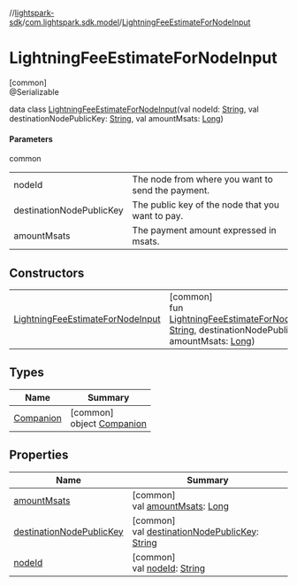//[lightspark-sdk](../../../index.md)/[com.lightspark.sdk.model](../index.md)/[LightningFeeEstimateForNodeInput](index.md)

# LightningFeeEstimateForNodeInput

[common]\
@Serializable

data class [LightningFeeEstimateForNodeInput](index.md)(val nodeId: [String](https://kotlinlang.org/api/latest/jvm/stdlib/kotlin/-string/index.html), val destinationNodePublicKey: [String](https://kotlinlang.org/api/latest/jvm/stdlib/kotlin/-string/index.html), val amountMsats: [Long](https://kotlinlang.org/api/latest/jvm/stdlib/kotlin/-long/index.html))

#### Parameters

common

| | |
|---|---|
| nodeId | The node from where you want to send the payment. |
| destinationNodePublicKey | The public key of the node that you want to pay. |
| amountMsats | The payment amount expressed in msats. |

## Constructors

| | |
|---|---|
| [LightningFeeEstimateForNodeInput](-lightning-fee-estimate-for-node-input.md) | [common]<br>fun [LightningFeeEstimateForNodeInput](-lightning-fee-estimate-for-node-input.md)(nodeId: [String](https://kotlinlang.org/api/latest/jvm/stdlib/kotlin/-string/index.html), destinationNodePublicKey: [String](https://kotlinlang.org/api/latest/jvm/stdlib/kotlin/-string/index.html), amountMsats: [Long](https://kotlinlang.org/api/latest/jvm/stdlib/kotlin/-long/index.html)) |

## Types

| Name | Summary |
|---|---|
| [Companion](-companion/index.md) | [common]<br>object [Companion](-companion/index.md) |

## Properties

| Name | Summary |
|---|---|
| [amountMsats](amount-msats.md) | [common]<br>val [amountMsats](amount-msats.md): [Long](https://kotlinlang.org/api/latest/jvm/stdlib/kotlin/-long/index.html) |
| [destinationNodePublicKey](destination-node-public-key.md) | [common]<br>val [destinationNodePublicKey](destination-node-public-key.md): [String](https://kotlinlang.org/api/latest/jvm/stdlib/kotlin/-string/index.html) |
| [nodeId](node-id.md) | [common]<br>val [nodeId](node-id.md): [String](https://kotlinlang.org/api/latest/jvm/stdlib/kotlin/-string/index.html) |
